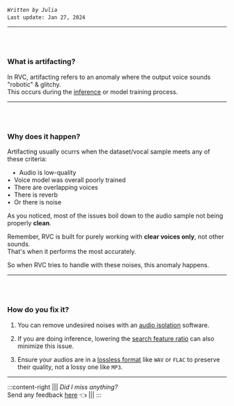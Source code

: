 *`Written by Julia`*      
``Last update: Jan 27, 2024``
‎             
***
###### ‎ 
### What is artifacting?        
In RVC, artifacting refers to an anomaly where the output voice sounds "robotic" & glitchy.     
This occurs during the [<u>inference</u>](https://legendary-eureka-x5xwvp97wpp2vj49-5000.app.github.dev/other/glossary/#inference) or model training process.     
***
###### ‎ 
### Why does it happen?     
Artifacting usually ocurrs when the dataset/vocal sample meets any of these criteria: 

‎ ‎ ‎ • ‎ Audio is low-quality      
‎ ‎ ‎ • ‎ Voice model was overall poorly trained        
‎ ‎ ‎ • ‎ There are overlapping voices      
‎ ‎ ‎ • ‎ There is reverb       
‎ ‎ ‎ • ‎ Or there is noise
             
As you noticed, most of the issues boil down to the audio sample not being properly **clean**.

Remember, RVC is built for purely working with **clear voices only**, not other sounds.         
That's when it performs the most accurately.

So when RVC tries to handle with these noises, this anomaly happens.
***
###### ‎ 
### How do you fix it?      
1. You can remove undesired noises with an [<u>audio isolation</u>](https://aihubdocs.github.io/en/vocal-isolation--datasets/uvr5--mvsep/) software.

2. If you are doing inference, lowering the [<u>search feature ratio</u>](https://aihubdocs.github.io/en/rvc-resources/inference-settings/#search-feature-ratio-or-index-rate) can also minimize this issue.

3. Ensure your audios are in a [<u>lossless format</u>](https://aihubdocs.github.io/en/rvc-resources/audio-formats--sample-rate/) like `WAV` or `FLAC` to preserve their quality, not a lossy one like `MP3`.
***
:::content-right
||| *Did I miss anything?*        
Send any feedback [<u>here</u>](https://forms.gle/5i6hTJRVkXRohvVF9) 👈
|||
:::
